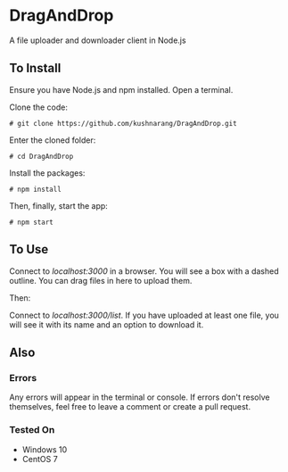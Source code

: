 # DragAndDrop
A file uploader and downloader client in Node.js


## To Install
Ensure you have Node.js and npm installed. Open a terminal.

Clone the code:
```
# git clone https://github.com/kushnarang/DragAndDrop.git
```
Enter the cloned folder:
```
# cd DragAndDrop
```
Install the packages:
```
# npm install
```
Then, finally, start the app:
```
# npm start
```
## To Use
Connect to *localhost:3000* in a browser. You will see a box with a dashed outline. You can drag files in here to upload them.

Then:

Connect to *localhost:3000/list*. If you have uploaded at least one file, you will see it with its name and an option to download it. 


## Also
### Errors
Any errors will appear in the terminal or console. If errors don't resolve themselves, feel free to leave a comment or create a pull request.

### Tested On
* Windows 10
* CentOS 7
